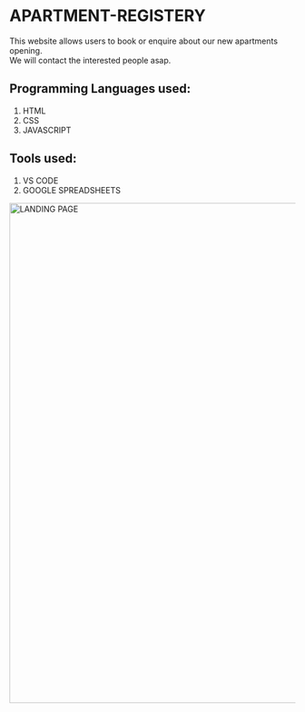 # APARTMENT-REGISTERY
This website allows users to book or enquire about our new apartments opening. <br/>
We will contact the interested people asap. 

## Programming Languages used: <br />
1. HTML <br /> 
2. CSS <br />
3. JAVASCRIPT <br />

## Tools used: <br />
1. VS CODE <br />
2. GOOGLE SPREADSHEETS


<img width="881" alt="LANDING PAGE" src="https://github.com/gargshashwat987/APARTMENT-REGISTERY/assets/124812421/200372a3-6022-45b7-a166-0b7804982123">

